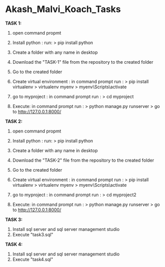 # Akash_Malvi_Koach_Tasks

**TASK 1:**

1. open command propmt
2. Install python :
    run:
         > pip install python

3. Create a folder with any name in desktop
4. Download the "TASK-1" file from the repository to the created folder
5. Go to the created folder
6. Create virtual environment : 
    in command prompt 
    run :
         > pip install virtualenv 
         > virtualenv myenv
         > myenv\Scripts\activate
         
6. go to myproject : 
    in command prompt 
    run :
        > cd myproject
7. Execute: 
    in command prompt 
    run :
         > python manage.py runserver
         > go to http://127.0.0.1:8000/


**TASK 2:**


1. open command propmt
2. Install python :
    run:
         > pip install python

3. Create a folder with any name in desktop
4. Download the "TASK-2" file from the repository to the created folder
5. Go to the created folder
5. Create virtual environment : 
    in command prompt 
    run :
         > pip install virtualenv 
         > virtualenv myenv
         > myenv\Scripts\activate 
         
6. go to myproject : 
    in command prompt 
    run :
        > cd myproject2
7. Execute: 
    in command prompt 
    run :
         > python manage.py runserver
         > go to http://127.0.0.1:8000/

**TASK 3:**

1. Install sql server and sql server management studio
2. Execute "task3.sql"


**TASK 4:**

1. Install sql server and sql server management studio
2. Execute "task4.sql"
